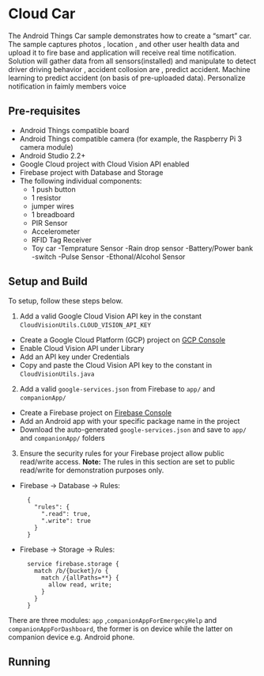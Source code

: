 # Cloud Car

The Android Things Car sample demonstrates how to create a “smart” car.
The sample captures photos , location , and other user health data and upload it to fire base
and application will receive real time notification.
Solution will gather data from all sensors(installed) and manipulate to detect driver driving behavior , accident collosion are , predict accident.
Machine learning to predict accident (on basis of pre-uploaded data).
Personalize notification in faimly members voice  

## Pre-requisites

- Android Things compatible board
- Android Things compatible camera (for example, the Raspberry Pi 3 camera module)
- Android Studio 2.2+
- Google Cloud project with Cloud Vision API enabled
- Firebase project with Database and Storage
- The following individual components:
    - 1 push button
    - 1 resistor
    - jumper wires
    - 1 breadboard
    - PIR Sensor
    - Accelerometer
    - RFID Tag Receiver
    - Toy car
    -Temprature Sensor
    -Rain drop sensor
    -Battery/Power bank
    -switch
    -Pulse Sensor
    -Ethonal/Alcohol Sensor

## Setup and Build

To setup, follow these steps below.

1.  Add a valid Google Cloud Vision API key in the constant `CloudVisionUtils.CLOUD_VISION_API_KEY`
  - Create a Google Cloud Platform (GCP) project on [GCP Console](https://console.cloud.google.com/)
  - Enable Cloud Vision API under Library
  - Add an API key under Credentials
  - Copy and paste the Cloud Vision API key to the constant in `CloudVisionUtils.java`

2.  Add a valid `google-services.json` from Firebase to `app/` and
    `companionApp/`
  - Create a Firebase project on [Firebase Console](https://console.firebase.google.com)
  - Add an Android app with your specific package name in the project
  - Download the auto-generated `google-services.json` and save to `app/` and `companionApp/` folders

3.  Ensure the security rules for your Firebase project allow public read/write
    access. **Note:** The rules in this section are set to public read/write for
    demonstration purposes only.
  - Firebase -> Database -> Rules:

          {
            "rules": {
              ".read": true,
              ".write": true
            }
          }

  - Firebase -> Storage -> Rules:

          service firebase.storage {
            match /b/{bucket}/o {
              match /{allPaths=**} {
                allow read, write;
              }
            }
          }


There are three modules: `app` ,`companionAppForEmergecyHelp` and `companionAppForDashboard`, the former is on device while the latter on
companion device e.g. Android phone.

## Running

